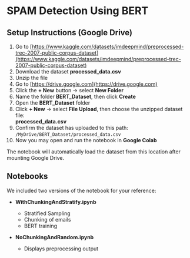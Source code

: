 # SPAM Detection Using BERT

## Setup Instructions (Google Drive)

1. Go to [https://www.kaggle.com/datasets/imdeepmind/preprocessed-trec-2007-public-corpus-dataset](https://www.kaggle.com/datasets/imdeepmind/preprocessed-trec-2007-public-corpus-dataset)
2. Download the dataset **processed_data.csv**
3. Unzip the file
4. Go to [https://drive.google.com](https://drive.google.com)
5. Click the **+ New** button → select **New Folder**
6. Name the folder **BERT_Dataset**, then click **Create**
7. Open the **BERT_Dataset** folder
8. Click **+ New** → select **File Upload**, then choose the unzipped dataset file:  
   **processed_data.csv**
9. Confirm the dataset has uploaded to this path:  
   `/MyDrive/BERT_Dataset/processed_data.csv`
10. Now you may open and run the notebook in **Google Colab**

The notebook will automatically load the dataset from this location after mounting Google Drive.

## Notebooks

We included two versions of the notebook for your reference:

- **WithChunkingAndStratify.ipynb** 
  - Stratified Sampling
  - Chunking of emails
  - BERT training 

- **NoChunkingAndRandom.ipynb**
  - Displays preprocessing output 
